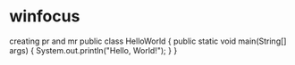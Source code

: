 # winfocus
creating pr and mr
public class HelloWorld {
    public static void main(String[] args) {
        System.out.println("Hello, World!");
    }
}
